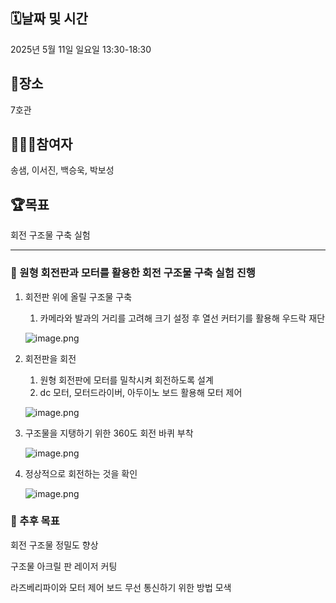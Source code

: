 ## 🗓️날짜 및 시간

2025년 5월 11일 일요일 13:30-18:30

## 🗽장소

 7호관

## 🙇🏻‍♂️참여자

송샘, 이서진, 백승욱, 박보성

## 🏆목표

회전 구조물 구축 실험

---

### 📌 원형 회전판과 모터를 활용한 회전 구조물 구축 실험 진행

1. 회전판 위에 올릴 구조물 구축 
    1. 카메라와 발과의 거리를 고려해 크기 설정 후 열선 커터기를 활용해 우드락 재단
    
    ![image.png](attachment:c25c6ce8-5c90-487b-95e8-5f9b408acd15:image.png)
    

1. 회전판을 회전
    1. 원형 회전판에 모터를 밀착시켜 회전하도록 설계 
    2. dc 모터, 모터드라이버, 아두이노 보드 활용해 모터 제어 
    
    ![image.png](attachment:1005bd1a-8f63-46dc-aacb-fedcda9ccd0b:image.png)
    

1. 구조물을 지탱하기 위한 360도 회전 바퀴 부착
    
    ![image.png](attachment:49c7cadf-9440-4577-a2f2-493033d1e30f:image.png)
    

1. 정상적으로 회전하는 것을 확인
    
    ![image.png](attachment:1d8e0c2b-afba-47bd-b811-5e81c9c43aae:image.png)
    

### 📌 추후 목표

회전 구조물 정밀도 향상 

구조물 아크릴 판 레이저 커팅

라즈베리파이와 모터 제어 보드 무선 통신하기 위한 방법 모색
